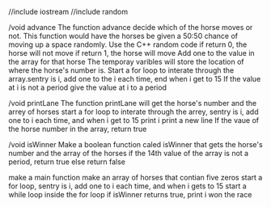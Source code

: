 //include iostream
//include random


/void advance
The function advance decide which of the horse moves or not.
This function would have the horses be given a 50:50 chance of moving up a space randomly.
Use the C++ random code
if return 0, the horse will not move
if return 1, the horse will move
Add one to the value in the array for that horse
The temporay varibles will store the location of where the horse's number is.
Start a for loop to interate through the array.sentry is i, add one to the i each time, end when i get to 15
If the value at i is not a period 
give the value at i to a period 


/void printLane
The function printLane will get the horse's number and the arrey of horses
start a for loop to interate through the arrey, sentry is i, add one to i each time, and when i get to 15
print i
print a new line
If the vaue of the horse number in the array, return true

/void isWinner
Make a boolean function caled isWinner that gets the horse's number and the array of the horses
if the 14th value of the array is not a period, return true
else return false

make a main function 
make an array of horses that contian five zeros 
start a for loop, sentry is i, add one to i each time, and when i gets to 15
start a while loop 
inside the for loop if isWinner returns true, print i won the race
